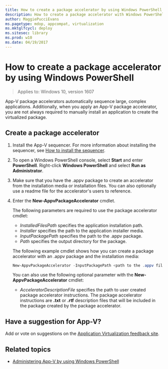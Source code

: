 ```yaml
---
title: How to create a package accelerator by using Windows PowerShell (Windows 10)
description: How to create a package accelerator with Windows PowerShell.
author: MaggiePucciEvans
ms.pagetype: mdop, appcompat, virtualization
ms.mktglfcycl: deploy
ms.sitesec: library
ms.prod: w10
ms.date: 04/19/2017
---
```

# How to create a package accelerator by using Windows PowerShell

>Applies to: Windows 10, version 1607

App-V package accelerators automatically sequence large, complex applications. Additionally, when you apply an App-V package accelerator, you are not always required to manually install an application to create the virtualized package.

## Create a package accelerator

1. Install the App-V sequencer. For more information about installing the sequencer, see [How to install the sequencer](appv-install-the-sequencer.md).
2. To open a Windows PowerShell console, select **Start** and enter **PowerShell**. Right-click **Windows PowerShell** and select **Run as Administrator**.
3. Make sure that you have the .appv package to create an accelerator from the installation media or installation files. You can also optionally use a readme file for the accelerator's users to reference.
4. Enter the **New-AppvPackageAccelerator** cmdlet.

    The following parameters are required to use the package accelerator cmdlet:

    - *InstalledFilesPath* specifies the application installation path.
    - *Installer* specifies the path to the application installer media.
    - *InputPackagePath* specifies the path to the .appv package.
    - *Path* specifies the output directory for the package.

    The following example cmdlet shows how you can create a package accelerator with an .appv package and the installation media:

    ```PowerShell
    New-AppvPackageAccelerator -InputPackagePath <path to the .appv file> -Installer <path to the installer executable> -Path <directory of the output path>
    ```

    You can also use the following optional parameter with the **New-AppvPackageAccelerator** cmdlet:

    - *AcceleratorDescriptionFile* specifies the path to user created package accelerator instructions. The package accelerator instructions are **.txt** or **.rtf** description files that will be included in the package created by the package accelerator.

## Have a suggestion for App-V?

Add or vote on suggestions on the [Application Virtualization feedback site](https://appv.uservoice.com/forums/280448-microsoft-application-virtualization).

## Related topics

- [Administering App-V by using Windows PowerShell](appv-administering-appv-with-powershell.md)
